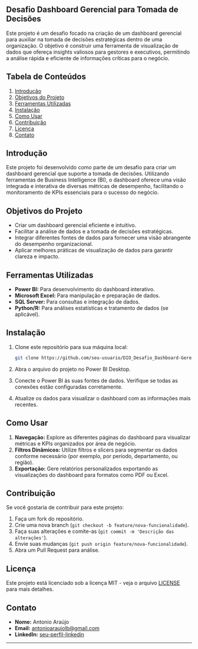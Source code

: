 ## Desafio Dashboard Gerencial para Tomada de Decisões

Este projeto é um desafio focado na criação de um dashboard gerencial para auxiliar na tomada de decisões estratégicas dentro de uma organização. O objetivo é construir uma ferramenta de visualização de dados que ofereça insights valiosos para gestores e executivos, permitindo a análise rápida e eficiente de informações críticas para o negócio.

## Tabela de Conteúdos

1. [Introdução](#introdução)
2. [Objetivos do Projeto](#objetivos-do-projeto)
3. [Ferramentas Utilizadas](#ferramentas-utilizadas)
4. [Instalação](#instalação)
5. [Como Usar](#como-usar)
6. [Contribuição](#contribuição)
7. [Licença](#licença)
8. [Contato](#contato)

## Introdução

Este projeto foi desenvolvido como parte de um desafio para criar um dashboard gerencial que suporte a tomada de decisões. Utilizando ferramentas de Business Intelligence (BI), o dashboard oferece uma visão integrada e interativa de diversas métricas de desempenho, facilitando o monitoramento de KPIs essenciais para o sucesso do negócio.

## Objetivos do Projeto

- Criar um dashboard gerencial eficiente e intuitivo.
- Facilitar a análise de dados e a tomada de decisões estratégicas.
- Integrar diferentes fontes de dados para fornecer uma visão abrangente do desempenho organizacional.
- Aplicar melhores práticas de visualização de dados para garantir clareza e impacto.

## Ferramentas Utilizadas

- **Power BI:** Para desenvolvimento do dashboard interativo.
- **Microsoft Excel:** Para manipulação e preparação de dados.
- **SQL Server:** Para consultas e integração de dados.
- **Python/R:** Para análises estatísticas e tratamento de dados (se aplicável).

## Instalação

1. Clone este repositório para sua máquina local:

    ```bash
    git clone https://github.com/seu-usuario/DIO_Desafio_Dashboard-Gerencial_Tomada_Decisoes_Power-BI.git
    ```

2. Abra o arquivo do projeto no Power BI Desktop.

3. Conecte o Power BI às suas fontes de dados. Verifique se todas as conexões estão configuradas corretamente.

4. Atualize os dados para visualizar o dashboard com as informações mais recentes.

## Como Usar

1. **Navegação:** Explore as diferentes páginas do dashboard para visualizar métricas e KPIs organizados por área de negócio.
2. **Filtros Dinâmicos:** Utilize filtros e slicers para segmentar os dados conforme necessário (por exemplo, por período, departamento, ou região).
3. **Exportação:** Gere relatórios personalizados exportando as visualizações do dashboard para formatos como PDF ou Excel.

## Contribuição

Se você gostaria de contribuir para este projeto:

1. Faça um fork do repositório.
2. Crie uma nova branch (`git checkout -b feature/nova-funcionalidade`).
3. Faça suas alterações e comite-as (`git commit -m 'Descrição das alterações'`).
4. Envie suas mudanças (`git push origin feature/nova-funcionalidade`).
5. Abra um Pull Request para análise.

## Licença

Este projeto está licenciado sob a licença MIT - veja o arquivo [LICENSE](LICENSE) para mais detalhes.

## Contato

- **Nome:** Antonio Araújo
- **Email:** antonioaraujolb@gmail.com
- **LinkedIn:** [seu-perfil-linkedin](https://www.linkedin.com)

---
